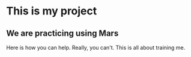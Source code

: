 # This is my project

## We are practicing using Mars

Here is how you can help.  Really, you can't.  This is all about training me.
